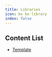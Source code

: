 ```yaml
---
title: Libraries
icon: bx bx-library
index: false
---
```


## Content List

- [Template](../libraries/template.md)

